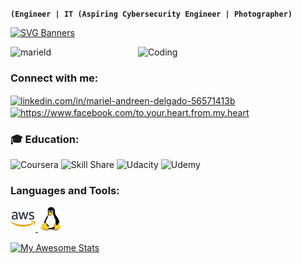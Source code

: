 

**`(Engineer | IT (Aspiring Cybersecurity Engineer | Photographer)`**

[![SVG Banners](https://svg-banners.vercel.app/api?type=typeWriter&text1=Mariel%20Delgado%20,%20Engineer%20|%20IT%20👨‍💻%20&width=1000&height=200)](https://github.com/Akshay090/svg-banners)

<img align="right" alt="Coding" width="300" src="https://user-images.githubusercontent.com/74038190/256977180-54fb7eef-b1e8-41dc-be97-57e4180b3b24.gif">

<p align="left"> <img src="https://komarev.com/ghpvc/?username=marield&label=Profile%20views&color=0e75b6&style=flat" alt="marield" /> </p>



<h3 align="left">Connect with me:</h3>
<p align="left">
<a href="https://linkedin.com/in/linkedin.com/in/mariel-andreen-delgado-56571413b" target="blank"><img align="center" src="https://raw.githubusercontent.com/rahuldkjain/github-profile-readme-generator/master/src/images/icons/Social/linked-in-alt.svg" alt="linkedin.com/in/mariel-andreen-delgado-56571413b" height="30" width="40" /></a>
<a href="https://fb.com/https://www.facebook.com/to.your.heart.from.my.heart" target="blank"><img align="center" src="https://raw.githubusercontent.com/rahuldkjain/github-profile-readme-generator/master/src/images/icons/Social/facebook.svg" alt="https://www.facebook.com/to.your.heart.from.my.heart" height="30" width="40" /></a>
</p>

<h3 align="left">🎓 Education:</h3>

![Coursera](https://img.shields.io/badge/Coursera-%230056D2.svg?style=for-the-badge&logo=Coursera&logoColor=white) ![Skill Share](https://img.shields.io/badge/Skill%20share-002333?style=for-the-badge&logo=skillshare&logoColor=00FF84) ![Udacity](https://img.shields.io/badge/Udacity-grey?style=for-the-badge&logo=udacity&logoColor=15B8E6) ![Udemy](https://img.shields.io/badge/Udemy-A435F0?style=for-the-badge&logo=Udemy&logoColor=white)

<h3 align="left">Languages and Tools:</h3>
<p align="left"> <a href="https://aws.amazon.com" target="_blank" rel="noreferrer"> <img src="https://raw.githubusercontent.com/devicons/devicon/master/icons/amazonwebservices/amazonwebservices-original-wordmark.svg" alt="aws" width="40" height="40"/> </a> <a href="https://www.linux.org/" target="_blank" rel="noreferrer"> <img src="https://raw.githubusercontent.com/devicons/devicon/master/icons/linux/linux-original.svg" alt="linux" width="40" height="40"/> </a> </p>

[![My Awesome Stats](https://awesome-github-stats.azurewebsites.net/user-stats/Marielandreen?cardType=github&theme=onedark&preferLogin=false)](https://git.io/awesome-stats-card)



